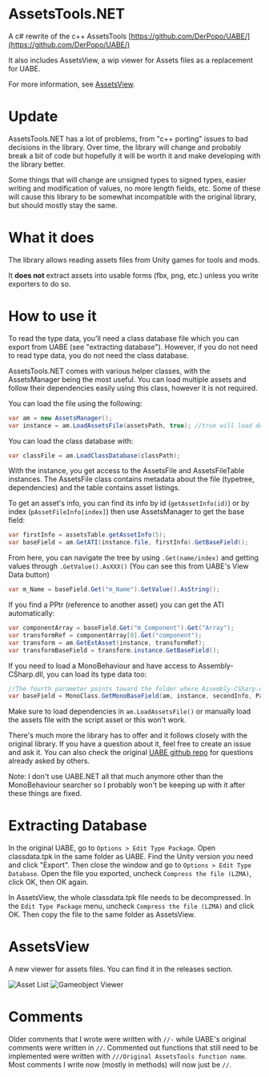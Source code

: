 # AssetsTools.NET
A c# rewrite of the c++ AssetsTools [https://github.com/DerPopo/UABE/](https://github.com/DerPopo/UABE/)

It also includes AssetsView, a wip viewer for Assets files as a replacement for UABE.

For more information, see [AssetsView](#assetsview).

# Update

AssetsTools.NET has a lot of problems, from "c++ porting" issues to bad decisions in the library. Over time, the library will change and probably break a bit of code but hopefully it will be worth it and make developing with the library better.

Some things that will change are unsigned types to signed types, easier writing and modification of values, no more length fields, etc. Some of these will cause this library to be somewhat incompatible with the original library, but should mostly stay the same.

# What it does
The library allows reading assets files from Unity games for tools and mods.

It **does not** extract assets into usable forms (fbx, png, etc.) unless you write exporters to do so.

# How to use it
To read the type data, you'll need a class database file which you can export from UABE (see "extracting database"). However, if you do not need to read type data, you do not need the class database.

AssetsTools.NET comes with various helper classes, with the AssetsManager being the most useful. You can load multiple assets and follow their dependencies easily using this class, however it is not required.

You can load the file using the following:

```cs
var am = new AssetsManager(); 
var instance = am.LoadAssetsFile(assetsPath, true); //true will load dependencies
```

You can load the class database with:

```cs
var classFile = am.LoadClassDatabase(classPath);
```

With the instance, you get access to the AssetsFile and AssetsFileTable instances. The AssetsFile class contains metadata about the file (typetree, dependencies) and the table contains asset listings.

To get an asset's info, you can find its info by id (`getAssetInfo(id)`) or by index (`pAssetFileInfo[index]`) then use AssetsManager to get the base field:

```cs
var firstInfo = assetsTable.getAssetInfo(5);
var baseField = am.GetATI(instance.file, firstInfo).GetBaseField();
```

From here, you can navigate the tree by using `.Get(name/index)` and getting values through `.GetValue().AsXXX()` (You can see this from UABE's View Data button)

```cs
var m_Name = baseField.Get("m_Name").GetValue().AsString();
```

If you find a PPtr (reference to another asset) you can get the ATI automatically:

```cs
var componentArray = baseField.Get("m_Component").Get("Array");
var transformRef = componentArray[0].Get("component");
var transform = am.GetExtAsset(instance, transformRef);
var transformBaseField = transform.instance.GetBaseField();
```

If you need to load a MonoBehaviour and have access to Assembly-CSharp.dll, you can load its type data too:

```cs
//The fourth parameter points toward the folder where Assembly-CSharp.dll is contained
var baseField = MonoClass.GetMonoBaseField(am, instance, secondInfo, Path.GetDirectoryName(instance.path));
```

Make sure to load dependencies in `am.LoadAssetsFile()` or manually load the assets file with the script asset or this won't work.

There's much more the library has to offer and it follows closely with the original library. If you have a question about it, feel free to create an issue and ask it. You can also check the original [UABE github repo](https://github.com/DerPopo/UABE/) for questions already asked by others.

Note: I don't use UABE.NET all that much anymore other than the MonoBehaviour searcher so I probably won't be keeping up with it after these things are fixed.

# Extracting Database
In the original UABE, go to `Options > Edit Type Package`. Open classdata.tpk in the same folder as UABE. Find the Unity version you need and click "Export". Then close the window and go to `Options > Edit Type Database`. Open the file you exported, uncheck `Compress the file (LZMA)`, click OK, then OK again.

In AssetsView, the whole classdata.tpk file needs to be decompressed. In the `Edit Type Package` menu, uncheck `Compress the file (LZMA)` and click OK. Then copy the file to the same folder as AssetsView.

# AssetsView

A new viewer for assets files. You can find it in the releases section.

![Asset List](https://user-images.githubusercontent.com/12544505/70081625-84949e00-15ce-11ea-81c7-2398de6a788f.png)
![Gameobject Viewer](https://user-images.githubusercontent.com/12544505/70081627-852d3480-15ce-11ea-898c-5ea2e5edb79b.png)

# Comments
Older comments that I wrote were written with `//-` while UABE's original comments were written in `//`. Commented out functions that still need to be implemented were written with `///Original AssetsTools function name`. Most comments I write now (mostly in methods) will now just be `//`.